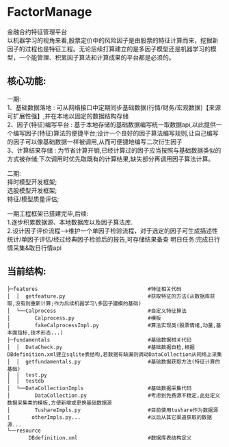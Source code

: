 # FactorManage
金融合约特征管理平台  
以机器学习的视角来看,股票定价中的风险因子是由股票的特征计算而来，挖掘新因子的过程也是特征工程。无论后续打算建立的是多因子模型还是机器学习的模型，一个能管理、积累因子算法和计算成果的平台都是必须的。

核心功能:
-----------------------------------------------------------------
一期:  
1、基础数据落地 : 可从网络接口中定期同步基础数据(行情/财务/宏观数据)【来源可扩展性强】,并在本地以固定的数据结构存储  
2、因子(特征)编写平台 : 基于本地存储的基础数据编写统一取数据api,以此提供一个编写因子(特征)算法的便捷平台;设计一个良好的因子算法编写规则,让自己编写的因子可以像基础数据一样被调用,从而可便捷地编写二次衍生因子  
3、计算结果存储 : 为节省计算开销,已经计算过的因子应当按照与基础数据类似的方式被存储;下次调用时优先取既有的计算结果,缺失部分再调用因子算法计算。
 
二期:  
择时模型开发框架;  
选股模型开发框架;  
特征/模型质量评估;

一期工程框架已搭建完毕,后续:  
1.逐步积累数据源、本地数据库以及因子算法库.  
2.设计因子评价流程-->维护一个单因子检验流程，对于选定的因子可生成描述性统计/单因子评估/经过经典因子检验后的报告,可存储结果备查
明日任务:完成日行情采集&取日行情api


当前结构:
----------------------------------------------------------------
```
├─features                                    #特征相关代码
│  │  getfeature.py                           #获取特征的方法(从数据库获取,没有则重新计算;作为后续机器学习\多因子建模的基础)
│  └──Calprocess                              #自定义特征算法
│        Calprocess.py                        #模板
│        fakeCalprocessImpl.py                #算法实现类(股票情绪,动量,基本面指标,技术形态...)
├─fundamentals                                #基础数据相关代码
│  │  DataCheck.py                            #基础数据自检,根据DBdefinition.xml建立sqlite表结构,若数据有缺漏则调动DataCollection从网络上采集
│  │  getfundamentals.py                      #基础数据获取方法(特征计算的基础)
│  │  test.py
│  │  testdb
│  └──DataCollectionImpls                     #基础数据采集代码  
│        DataCollection.py                    #考虑到免费源不稳定,此处定义数据采集类的模板,方便新增或更换基础数据源
│        TushareImpls.py                      #目前使用tushare作为数据源
|       otherImpls.py...                      #以后从其它渠道获取的数据源...
└──resource
       DBdefinition.xml                       #数据库表结构定义
```
